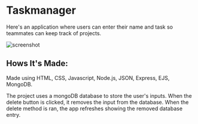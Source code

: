 # Taskmanager
Here's an application where users can enter their name and task so teammates can keep track of projects. 

![screenshot](https://user-images.githubusercontent.com/78818078/task.JPG)

## Hows It's Made:

Made using HTML, CSS, Javascript, Node.js, JSON, Express, EJS, MongoDB.

The project uses a mongoDB database to store the user's inputs. When the delete button is clicked, it removes the
input from the database. When the delete method is ran, the app refreshes showing the removed database entry.  
